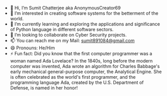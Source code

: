 - 👋 Hi, I’m Sumit Chatterjee aka AnonymousCreator69
- 👀 I’m interested in creating software systems for the betterment of the world.
- 🌱 I’m currently learning and exploring the applications and significance of Python language in different software sectors.
- 💞️ I’m looking to collaborate on Cyber Security projects.
- 📫 You can reach me on my Mail: sumit891084@gmail.com
- 😄 Pronouns: He/Him
- ⚡ Fun fact: Did you know that the first computer programmer was a woman named Ada Lovelace? In the 1840s, long before the modern computer was invented, Ada wrote an algorithm for Charles Babbage's early mechanical general-purpose computer, the Analytical Engine. She is often celebrated as the world's first programmer, and the programming language Ada, created by the U.S. Department of Defense, is named in her honor!

<!---
AnonymousCreator69/AnonymousCreator69 is a ✨ special ✨ repository because its `README.md` (this file) appears on your GitHub profile.
You can click the Preview link to take a look at your changes.
--->
